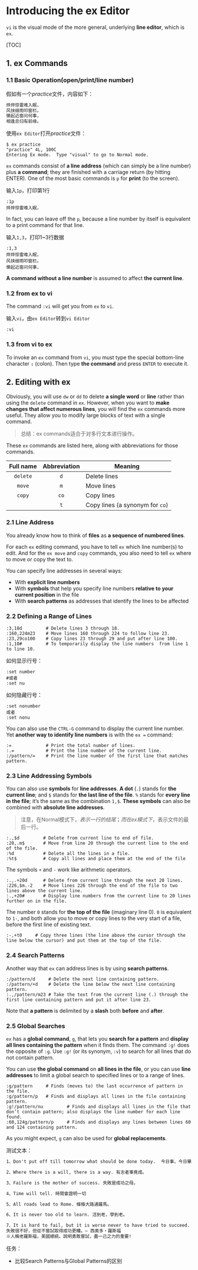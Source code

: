 # Introducing the ex Editor

`vi` is the visual mode of the more general, underlying **line editor**, which is `ex`.

[TOC]

## 1. ex Commands

### 1.1 Basic Operation(open/print/line number)

假如有一个*practice*文件，内容如下：

```txt
烨烨惊雷难入眠，
风挟细雨叩窗栏。
懒起近窗问何事，
相逢总归有前缘。
```

使用`ex Editor`打开*practice*文件：

```
$ ex practice
"practice" 4L, 100C
Entering Ex mode.  Type "visual" to go to Normal mode.
```

`ex` commands consist of **a line address** (which can simply be a line number) plus **a command**; they are finished with a carriage return (by hitting  ENTER). One of the most basic commands is `p` for **print** (to the screen). 

输入`1p`，打印第1行

```
:1p
烨烨惊雷难入眠，
```

In fact, you can leave off the `p`, because a line number by itself is equivalent to a print command for that line.

输入`1,3`，打印1~3行数据

```
:1,3
烨烨惊雷难入眠，
风挟细雨叩窗栏。
懒起近窗问何事，
```

**A command without a line number** is assumed to affect **the current line**.

### 1.2 from ex to vi

The command `:vi` will get you from `ex` to `vi`.

输入`vi`，由`ex Editor`转到`vi Editor`

```
:vi
```

### 1.3 from vi to ex

To invoke an `ex` command from `vi`, you must type the special bottom-line character **`:`** (colon). Then type **the command** and press `ENTER` to execute it.

## 2. Editing with ex

Obviously, you will use `dw` or `dd` to delete **a single word** or **line** rather than using the `delete` command in `ex`. However, when you want to **make changes that affect numerous lines**, you will find the `ex` commands more useful. They allow you to modify large blocks of text with a single command.

> 总结：ex commands适合于对多行文本进行操作。

These `ex` commands are listed here, along with abbreviations for those commands.

| Full name | Abbreviation | Meaning |
|:---------:|:------------:|---------|
| `delete` | `d` | Delete lines |
| `move` | `m` | Move lines |
| `copy` | `co` | Copy lines |
|  | `t` | Copy lines (a synonym for `co`) |


### 2.1 Line Address

You already know how to think of **files** as **a sequence of numbered lines**.

For each `ex` editing command, you have to tell `ex` which line number(s) to edit. And for the `ex move` and `copy` commands, you also need to tell `ex` where to move or copy the text to.

You can specify line addresses in several ways:

- With **explicit line numbers**
- With **symbols** that help you specify line numbers **relative to your current position** in the file
- With **search patterns** as addresses that identify the lines to be affected


### 2.2 Defining a Range of Lines

```
:3,18d         # Delete lines 3 through 18.
:160,224m23    # Move lines 160 through 224 to follow line 23.
:23,29co100    # Copy lines 23 through 29 and put after line 100.
:1,10#         # To temporarily display the line numbers  from line 1 to line 10.
```

如何显示行号：

```
:set number
#或者
:set nu
```

如何隐藏行号：

```
:set nonumber
或者
:set nonu
```

You can also use the `CTRL-G` command to display the current line number.
Yet **another way to identify line numbers** is with the `ex =` command:

```
:=             # Print the total number of lines.
:.=            # Print the line number of the current line.
:/pattern/=    # Print the line number of the first line that matches pattern.
```

### 2.3 Line Addressing Symbols

You can also use **symbols** for **line addresses**. **A dot** (`.`) stands for **the current line**; and `$` stands for **the last line of the file**. `%` stands for **every line in the file**; it’s the same as the combination `1,$`. **These symbols** can also be combined with **absolute line addresses**.

> 注意，在Normal模式下，$表示一行的结尾；而在ex模式下，$表示文件的最后一行。

```
:.,$d         # Delete from current line to end of file.
:20,.m$       # Move from line 20 through the current line to the end of the file.
:%d           # Delete all the lines in a file.
:%t$          # Copy all lines and place them at the end of the file
```

The symbols `+` and `-` work like arithmetic operators.

```
:.,.+20d      # Delete from current line through the next 20 lines.
:226,$m.-2    # Move lines 226 through the end of the file to two lines above the current line.
:.,+20#       # Display line numbers from the current line to 20 lines further on in the file.
```

The number `0` stands for **the top of the file** (imaginary line 0). `0` is equivalent to `1-`, and both allow you to move or copy lines to the very start of a file, before the first line of existing text.

```
:-,+t0     # Copy three lines (the line above the cursor through the line below the cursor) and put them at the top of the file.
```

### 2.4 Search Patterns

Another way that `ex` can address lines is by using **search patterns**.

```
:/pattern/d     # Delete the next line containing pattern.
:/pattern/+d    # Delete the line below the next line containing pattern.
:.,/pattern/m23 # Take the text from the current line (.) through the first line containing pattern and put it after line 23.
```

Note that **a pattern** is delimited by a **slash** both **before** and **after**.

### 2.5 Global Searches

`ex` has a **global command**, `g`, that lets you **search for a pattern** and **display all lines containing the pattern** when it finds them. The command `:g!` does the opposite of `:g`. Use `:g!` (or its synonym, `:v`) to search for all lines that do not contain pattern.

You can use **the global command** on **all lines in the file**, or you can use **line addresses** to limit a global search to specified lines or to a range of lines.

```
:g/pattern     # Finds (moves to) the last occurrence of pattern in the file.
:g/pattern/p   # Finds and displays all lines in the file containing pattern.
:g!/pattern/nu         # Finds and displays all lines in the file that don’t contain pattern; also displays the line number for each line found.
:60,124g/pattern/p     # Finds and displays any lines between lines 60 and 124 containing pattern.
```

As you might expect, `g` can also be used for **global replacements**.

测试文本：

```txt
1、Don't put off till tomorrow what should be done today.  今日事，今日畢。

2、Where there is a will, there is a way. 有志者事竟成。

3、Failure is the mother of success. 失敗是成功之母。

4、Time will tell. 時間會證明一切

5、All roads lead to Rome. 條條大路通羅馬。

6、It is never too old to learn. 活到老，學到老。

7、It is hard to fail, but it is worse never to have tried to succeed.  – Theodore Roosevelt, 
失敗很不好，但從不嘗試取得成功更糟。– 西奧多‧羅斯福
※人稱老羅斯福，美國總統。說明勇敢嘗試，盡一己之力的重要!
```

任务：

- 比较Search Patterns与Global Patterns的区别


